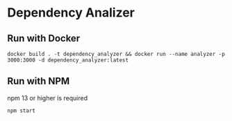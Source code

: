 
# Dependency Analizer

## Run with Docker

```
docker build . -t dependency_analyzer && docker run --name analyzer -p 3000:3000 -d dependency_analyzer:latest
```

## Run with NPM

npm 13 or higher is required 

```
npm start
```

